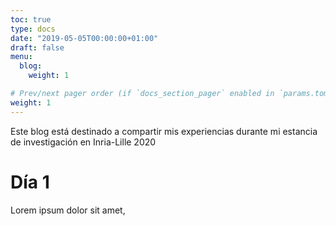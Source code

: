 ```yaml
---
toc: true
type: docs
date: "2019-05-05T00:00:00+01:00"
draft: false
menu:
  blog:
    weight: 1

# Prev/next pager order (if `docs_section_pager` enabled in `params.toml`)
weight: 1
---
```


Este blog está destinado a compartir mis experiencias durante mi estancia de investigación en Inria-Lille 2020

# Día 1

Lorem ipsum dolor sit amet,

